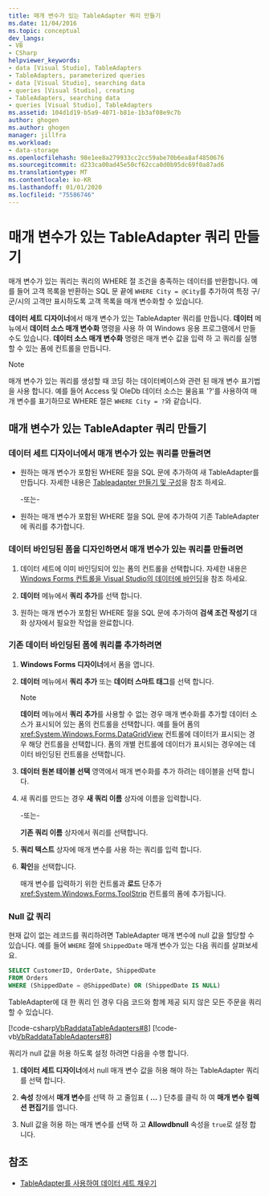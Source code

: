 ```yaml
---
title: 매개 변수가 있는 TableAdapter 쿼리 만들기
ms.date: 11/04/2016
ms.topic: conceptual
dev_langs:
- VB
- CSharp
helpviewer_keywords:
- data [Visual Studio], TableAdapters
- TableAdapters, parameterized queries
- data [Visual Studio], searching data
- queries [Visual Studio], creating
- TableAdapters, searching data
- queries [Visual Studio], TableAdapters
ms.assetid: 104d1d19-b5a9-4071-b81e-1b3af08e9c7b
author: ghogen
ms.author: ghogen
manager: jillfra
ms.workload:
- data-storage
ms.openlocfilehash: 98e1ee8a279933cc2cc59abe70b6ea8af4850676
ms.sourcegitcommit: d233ca00ad45e50cf62cca0d0b95dc69f0a87ad6
ms.translationtype: MT
ms.contentlocale: ko-KR
ms.lasthandoff: 01/01/2020
ms.locfileid: "75586746"
---
```

# <a name="create-parameterized-tableadapter-queries"></a>매개 변수가 있는 TableAdapter 쿼리 만들기

매개 변수가 있는 쿼리는 쿼리의 WHERE 절 조건을 충족하는 데이터를 반환합니다. 예를 들어 고객 목록을 반환하는 SQL 문 끝에 `WHERE City = @City`를 추가하여 특정 구/군/시의 고객만 표시하도록 고객 목록을 매개 변수화할 수 있습니다.

**데이터 세트 디자이너**에서 매개 변수가 있는 TableAdapter 쿼리를 만듭니다. **데이터** 메뉴에서 **데이터 소스 매개 변수화** 명령을 사용 하 여 Windows 응용 프로그램에서 만들 수도 있습니다. **데이터 소스 매개 변수화** 명령은 매개 변수 값을 입력 하 고 쿼리를 실행할 수 있는 폼에 컨트롤을 만듭니다.

> [!NOTE]
> 매개 변수가 있는 쿼리를 생성할 때 코딩 하는 데이터베이스와 관련 된 매개 변수 표기법을 사용 합니다. 예를 들어 Access 및 OleDb 데이터 소스는 물음표 '?'를 사용하여 매개 변수를 표기하므로 WHERE 절은 `WHERE City = ?`와 같습니다.

## <a name="create-a-parameterized-tableadapter-query"></a>매개 변수가 있는 TableAdapter 쿼리 만들기

### <a name="to-create-a-parameterized-query-in-the-dataset-designer"></a>데이터 세트 디자이너에서 매개 변수가 있는 쿼리를 만들려면

- 원하는 매개 변수가 포함된 WHERE 절을 SQL 문에 추가하여 새 TableAdapter를 만듭니다. 자세한 내용은 [Tableadapter 만들기 및 구성](../data-tools/create-and-configure-tableadapters.md)을 참조 하세요.

     -또는-

- 원하는 매개 변수가 포함된 WHERE 절을 SQL 문에 추가하여 기존 TableAdapter에 쿼리를 추가합니다.

### <a name="to-create-a-parameterized-query-while-designing-a-data-bound-form"></a>데이터 바인딩된 폼을 디자인하면서 매개 변수가 있는 쿼리를 만들려면

1. 데이터 세트에 이미 바인딩되어 있는 폼의 컨트롤을 선택합니다. 자세한 내용은 [Windows Forms 컨트롤을 Visual Studio의 데이터에 바인딩](../data-tools/bind-windows-forms-controls-to-data-in-visual-studio.md)을 참조 하세요.

2. **데이터** 메뉴에서 **쿼리 추가**를 선택 합니다.

3. 원하는 매개 변수가 포함된 WHERE 절을 SQL 문에 추가하여 **검색 조건 작성기** 대화 상자에서 필요한 작업을 완료합니다.

### <a name="to-add-a-query-to-an-existing-data-bound-form"></a>기존 데이터 바인딩된 폼에 쿼리를 추가하려면

1. **Windows Forms 디자이너**에서 폼을 엽니다.

2. **데이터** 메뉴에서 **쿼리 추가** 또는 **데이터 스마트 태그**를 선택 합니다.

    > [!NOTE]
    > **데이터** 메뉴에서 **쿼리 추가**를 사용할 수 없는 경우 매개 변수화를 추가할 데이터 소스가 표시되어 있는 폼의 컨트롤을 선택합니다. 예를 들어 폼의 <xref:System.Windows.Forms.DataGridView> 컨트롤에 데이터가 표시되는 경우 해당 컨트롤을 선택합니다. 폼의 개별 컨트롤에 데이터가 표시되는 경우에는 데이터 바인딩된 컨트롤을 선택합니다.

3. **데이터 원본 테이블 선택** 영역에서 매개 변수화를 추가 하려는 테이블을 선택 합니다.

4. 새 쿼리를 만드는 경우 **새 쿼리 이름** 상자에 이름을 입력합니다.

     -또는-

     **기존 쿼리 이름** 상자에서 쿼리를 선택합니다.

5. **쿼리 텍스트** 상자에 매개 변수를 사용 하는 쿼리를 입력 합니다.

6. **확인**을 선택합니다.

     매개 변수를 입력하기 위한 컨트롤과 **로드** 단추가 <xref:System.Windows.Forms.ToolStrip> 컨트롤의 폼에 추가됩니다.

### <a name="query-for-null-values"></a>Null 값 쿼리

현재 값이 없는 레코드를 쿼리하려면 TableAdapter 매개 변수에 null 값을 할당할 수 있습니다. 예를 들어 `WHERE` 절에 `ShippedDate` 매개 변수가 있는 다음 쿼리를 살펴보세요.

```sql
SELECT CustomerID, OrderDate, ShippedDate
FROM Orders
WHERE (ShippedDate = @ShippedDate) OR (ShippedDate IS NULL)
```

TableAdapter에 대 한 쿼리 인 경우 다음 코드와 함께 제공 되지 않은 모든 주문을 쿼리할 수 있습니다.

[!code-csharp[VbRaddataTableAdapters#8](../data-tools/codesnippet/CSharp/create-parameterized-tableadapter-queries_1.cs)]
[!code-vb[VbRaddataTableAdapters#8](../data-tools/codesnippet/VisualBasic/create-parameterized-tableadapter-queries_1.vb)]

쿼리가 null 값을 허용 하도록 설정 하려면 다음을 수행 합니다.

1. **데이터 세트 디자이너**에서 null 매개 변수 값을 허용 해야 하는 TableAdapter 쿼리를 선택 합니다.

2. **속성** 창에서 **매개 변수**를 선택 하 고 줄임표 ( **...** ) 단추를 클릭 하 여 **매개 변수 컬렉션 편집기**를 엽니다.

3. Null 값을 허용 하는 매개 변수를 선택 하 고 **Allowdbnull** 속성을 `true`로 설정 합니다.

## <a name="see-also"></a>참조

- [TableAdapter를 사용하여 데이터 세트 채우기](../data-tools/fill-datasets-by-using-tableadapters.md)
